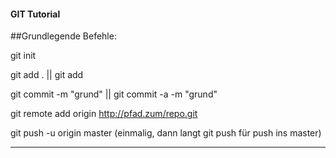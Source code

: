 #### GIT Tutorial


##Grundlegende Befehle:

git init


git add . || git add <filename>


git commit -m "grund" || git commit -a -m "grund"


git remote add origin http://pfad.zum/repo.git


git push -u origin master (einmalig, dann langt git push für push ins master)

---


